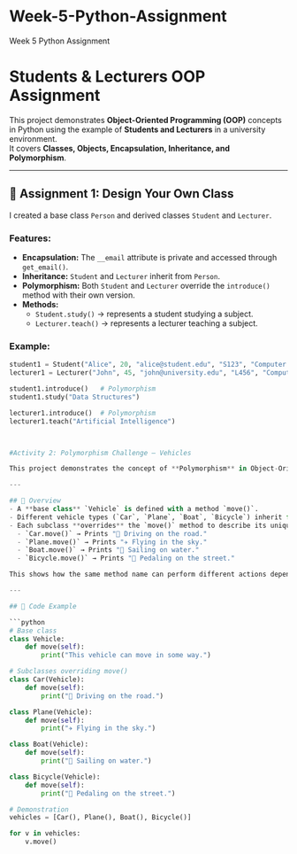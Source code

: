 # Week-5-Python-Assignment
Week 5 Python Assignment
# Students & Lecturers OOP Assignment

This project demonstrates **Object-Oriented Programming (OOP)** concepts in Python using the example of **Students and Lecturers** in a university environment.  
It covers **Classes, Objects, Encapsulation, Inheritance, and Polymorphism**.

---

## 📘 Assignment 1: Design Your Own Class

I created a base class `Person` and derived classes `Student` and `Lecturer`.

### Features:
- **Encapsulation:** The `__email` attribute is private and accessed through `get_email()`.
- **Inheritance:** `Student` and `Lecturer` inherit from `Person`.
- **Polymorphism:** Both `Student` and `Lecturer` override the `introduce()` method with their own version.
- **Methods:**
  - `Student.study()` → represents a student studying a subject.
  - `Lecturer.teach()` → represents a lecturer teaching a subject.

### Example:
```python
student1 = Student("Alice", 20, "alice@student.edu", "S123", "Computer Science")
lecturer1 = Lecturer("John", 45, "john@university.edu", "L456", "Computer Science")

student1.introduce()   # Polymorphism
student1.study("Data Structures")

lecturer1.introduce()  # Polymorphism
lecturer1.teach("Artificial Intelligence")



#Activity 2: Polymorphism Challenge – Vehicles

This project demonstrates the concept of **Polymorphism** in Object-Oriented Programming (OOP) using the example of **Vehicles**.  

---

## 📘 Overview
- A **base class** `Vehicle` is defined with a method `move()`.
- Different vehicle types (`Car`, `Plane`, `Boat`, `Bicycle`) inherit from `Vehicle`.
- Each subclass **overrides** the `move()` method to describe its unique movement:
  - `Car.move()` → Prints "🚗 Driving on the road."
  - `Plane.move()` → Prints "✈️ Flying in the sky."
  - `Boat.move()` → Prints "🚤 Sailing on water."
  - `Bicycle.move()` → Prints "🚴 Pedaling on the street."

This shows how the same method name can perform different actions depending on the object — a core idea of **polymorphism**.

---

## 🧩 Code Example

```python
# Base class
class Vehicle:
    def move(self):
        print("This vehicle can move in some way.")

# Subclasses overriding move()
class Car(Vehicle):
    def move(self):
        print("🚗 Driving on the road.")

class Plane(Vehicle):
    def move(self):
        print("✈️ Flying in the sky.")

class Boat(Vehicle):
    def move(self):
        print("🚤 Sailing on water.")

class Bicycle(Vehicle):
    def move(self):
        print("🚴 Pedaling on the street.")

# Demonstration
vehicles = [Car(), Plane(), Boat(), Bicycle()]

for v in vehicles:
    v.move()
